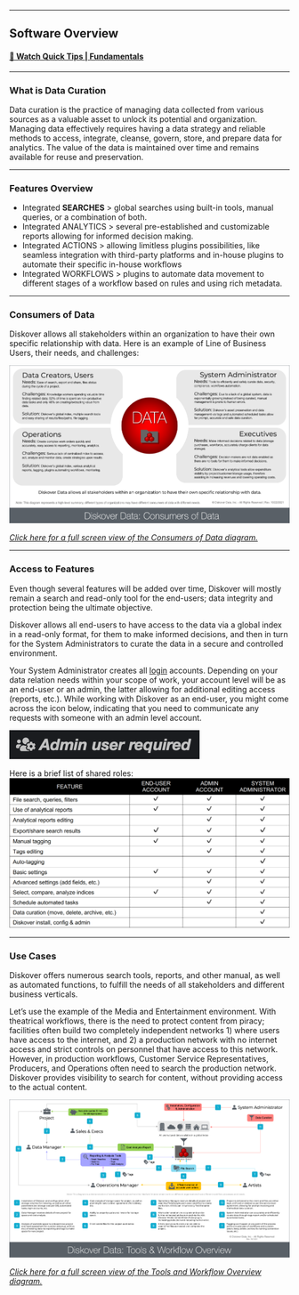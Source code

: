 ___
<a id="software_overview"></a>
## Software Overview

#### [🍿 Watch Quick Tips | Fundamentals](https://vimeo.com/766235515)
___

### What is Data Curation

Data curation is the practice of managing data collected from various sources as a valuable asset to unlock its potential and organization. Managing data effectively requires having a data strategy and reliable methods to access, integrate, cleanse, govern, store, and prepare data for analytics. The value of the data is maintained over time and remains available for reuse and preservation.

___
### Features Overview

- Integrated **SEARCHES** > global searches using built-in tools, manual queries, or a combination of both.
- Integrated ANALYTICS > several pre-established and customizable reports allowing for informed decision making.
- Integrated ACTIONS > allowing limitless plugins possibilities, like seamless integration with third-party platforms and in-house plugins to automate their specific in-house workflows
- Integrated WORKFLOWS > plugins to automate data movement to different stages of a workflow based on rules and using rich metadata.

<p id="consumers_of_data"></p>

___
### Consumers of Data

Diskover allows all stakeholders within an organization to have their own specific relationship with data. Here is an example of Line of Business Users, their needs, and challenges:

![Image: Consumers of Data Diagram](images/diagram_diskover_consumers_of_data_with_border.png)

_[Click here for a full screen view of the Consumers of Data diagram.](images/diagram_diskover_consumers_of_data_with_border.png)_

___
### Access to Features

Even though several features will be added over time, Diskover will mostly remain a search and read-only tool for the end-users; data integrity and protection being the ultimate objective.

Diskover allows all end-users to have access to the data via a global index  in a read-only format, for them to make informed decisions, and then in turn for the System Administrators to curate the data in a secure and controlled environment.

Your System Administrator creates all [login](#login) accounts. Depending on your data relation needs within your scope of work, your account level will be as an end-user or an admin, the latter allowing for additional editing access (reports, etc.). While working with Diskover as an end-user, you might come across the icon below, indicating that you need to communicate any requests with someone with an admin level account.

![Image: Admin User Required](images/image_admin_user_required.png)

Here is a brief list of shared roles:
![Image: Shared Roles](images/image_shared_roles_table.png)

___
### Use Cases

Diskover offers numerous search tools, reports, and other manual, as well as automated functions, to fulfill the needs of all stakeholders and different business verticals.

Let’s use the example of the Media and Entertainment environment. With theatrical workflows, there is the need to protect content from piracy; facilities often build two completely independent networks 1) where users have access to the internet, and 2) a production network with no internet access and strict controls on personnel that have access to this network. However, in production workflows, Customer Service Representatives, Producers, and Operations often need to search the production network. Diskover provides visibility to search for content, without providing access to the actual content.

![Image: Diskover Tools and Workflow Overview Diagram](images/diagram_diskover_tools_and_workflow_overview_with_border.png)

_[Click here for a full screen view of the Tools and Workflow Overview diagram.](images/diagram_diskover_tools_and_workflow_overview_with_border.png)_
